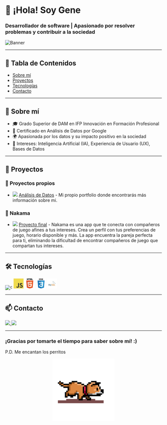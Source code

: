 # 👋 ¡Hola! Soy Gene

### Desarrollador de software | Apasionado por resolver problemas y contribuir a la sociedad


![Banner](https://github.com/GeneWG/GeneWG/tree/main/Assets/bannerew.png)

---

## 📑 Tabla de Contenidos
- [Sobre mí](#-sobre-mí)
- [Proyectos](#-proyectos)
- [Tecnologías](#-tecnologías)
- [Contacto](#-contacto)

---

## 🌟 Sobre mí
- 🎓 Grado Superior de DAM en IFP Innovación en Formación Profesional
- 📜 Certificado en Análisis de Datos por Google
- 🌍 Apasionada por los datos y su impacto positivo en la sociedad
- 🎨 Intereses: Inteligencia Artificial (IA), Experiencia de Usuario (UX), Bases de Datos

---

## 📂 Proyectos

### 🚀 Proyectos propios
- <img src="https://github.com/GeneWG/GeneWG/tree/main/Assets/carpetitaverde.ico" width="16"> [Análisis de Datos](https://github.com/GeneWG/MiPortfolio) - Mi propio portfolio donde encontrarás más información sobre mi.

### 📜 Nakama
- <img src="https://github.com/GeneWG/GeneWG/tree/main/Assets/carpetitaverde.ico" width="16"> [Proyecto final](https://github.com/AlejoxVargas/Nakama-Android-App) - Nakama es una app que te conecta con compañeros de juego afines a tus intereses. Crea un perfil con tus preferencias de juego, horario disponible y más. La app encuentra la pareja perfecta para ti, eliminando la dificultad de encontrar compañeros de juego que compartan tus intereses.

---

## 🛠 Tecnologías
<p align="left">
<code><img height="32" src="https://cdn.iconscout.com/icon/free/png-512/c-programming-569564.png" alt="c"/></code>
<code><img height="32" src="https://raw.githubusercontent.com/github/explore/80688e429a7d4ef2fca1e82350fe8e3517d3494d/topics/javascript/javascript.png" alt="Javascript"/></code>
<code><img height="32" src="https://raw.githubusercontent.com/github/explore/80688e429a7d4ef2fca1e82350fe8e3517d3494d/topics/html/html.png" alt="HTML5"/></code>
<code><img height="32" src="https://raw.githubusercontent.com/github/explore/80688e429a7d4ef2fca1e82350fe8e3517d3494d/topics/css/css.png" alt="CSS"/></code>
<code><img height="32" src="https://raw.githubusercontent.com/github/explore/80688e429a7d4ef2fca1e82350fe8e3517d3494d/topics/mysql/mysql.png" alt="MySQL"/></code>
</p>

---

## 📫 Contacto
<p align="left">
  <a href="[https://linkedin.com/in/tu_perfil](https://www.linkedin.com/in/gene-witsman-garcía-0a814b286/)">
    <img src="https://img.shields.io/badge/LinkedIn-0A66C2?style=for-the-badge&logo=linkedin&logoColor=white" />
  </a>
  <a href="mailto:genewitsman2003@gmail.com">
    <img src="https://img.shields.io/badge/Email-D14836?style=for-the-badge&logo=gmail&logoColor=white" />
  </a>
</p>

---

### ¡Gracias por tomarte el tiempo para saber sobre mí! :)
P.D. Me encantan los perritos
<p align="center">
  <img src="https://github.com/carmenwi/carmenwi/blob/main/assets/doggiepng.png" width="200">
</p>

